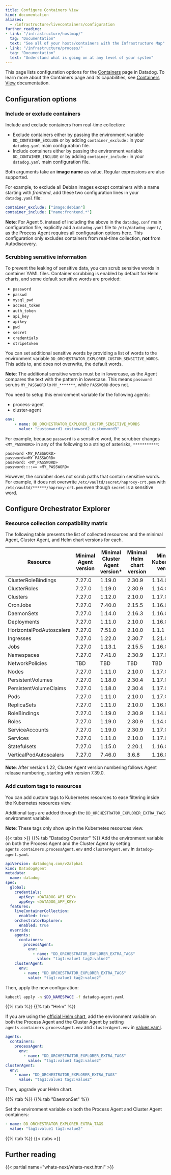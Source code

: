 ```yaml
---
title: Configure Containers View
kind: documentation
aliases:
  - /infrastructure/livecontainers/configuration
further_reading:
- link: "/infrastructure/hostmap/"
  tag: "Documentation"
  text: "See all of your hosts/containers with the Infrastructure Map"
- link: "/infrastructure/process/"
  tag: "Documentation"
  text: "Understand what is going on at any level of your system"
---
```


This page lists configuration options for the [Containers][1] page in Datadog. To learn more about the Containers page and its capabilities, see [Containers View][2] documentation.

## Configuration options

### Include or exclude containers

Include and exclude containers from real-time collection:

- Exclude containers either by passing the environment variable `DD_CONTAINER_EXCLUDE` or by adding `container_exclude:` in your `datadog.yaml` main configuration file.
- Include containers either by passing the environment variable `DD_CONTAINER_INCLUDE` or by adding `container_include:` in your `datadog.yaml` main configuration file.

Both arguments take an **image name** as value. Regular expressions are also supported.

For example, to exclude all Debian images except containers with a name starting with *frontend*, add these two configuration lines in your `datadog.yaml` file:

```yaml
container_exclude: ["image:debian"]
container_include: ["name:frontend.*"]
```

**Note**: For Agent 5, instead of including the above in the `datadog.conf` main configuration file, explicitly add a `datadog.yaml` file to `/etc/datadog-agent/`, as the Process Agent requires all configuration options here. This configuration only excludes containers from real-time collection, **not** from Autodiscovery.

### Scrubbing sensitive information

To prevent the leaking of sensitive data, you can scrub sensitive words in container YAML files. Container scrubbing is enabled by default for Helm charts, and some default sensitive words are provided:

- `password`
- `passwd`
- `mysql_pwd`
- `access_token`
- `auth_token`
- `api_key`
- `apikey`
- `pwd`
- `secret`
- `credentials`
- `stripetoken`

You can set additional sensitive words by providing a list of words to the environment variable `DD_ORCHESTRATOR_EXPLORER_CUSTOM_SENSITIVE_WORDS`. This adds to, and does not overwrite, the default words.

**Note**: The additional sensitive words must be in lowercase, as the Agent compares the text with the pattern in lowercase. This means `password` scrubs `MY_PASSWORD` to `MY_*******`, while `PASSWORD` does not.

You need to setup this environment variable for the following agents:

- process-agent
- cluster-agent

```yaml
env:
    - name: DD_ORCHESTRATOR_EXPLORER_CUSTOM_SENSITIVE_WORDS
      value: "customword1 customword2 customword3"
```

For example, because `password` is a sensitive word, the scrubber changes `<MY_PASSWORD>` in any of the following to a string of asterisks, `***********`:

```text
password <MY_PASSWORD>
password=<MY_PASSWORD>
password: <MY_PASSWORD>
password::::== <MY_PASSWORD>
```

However, the scrubber does not scrub paths that contain sensitive words. For example, it does not overwrite `/etc/vaultd/secret/haproxy-crt.pem` with `/etc/vaultd/******/haproxy-crt.pem` even though `secret` is a sensitive word.

## Configure Orchestrator Explorer

### Resource collection compatibility matrix

The following table presents the list of collected resources and the minimal Agent, Cluster Agent, and Helm chart versions for each.

| Resource | Minimal Agent version | Minimal Cluster Agent version* | Minimal Helm chart version | Minimal Kubernetes version |
|---|---|---|---|---|
| ClusterRoleBindings | 7.27.0 | 1.19.0 | 2.30.9 | 1.14.0 |
| ClusterRoles | 7.27.0 | 1.19.0 | 2.30.9 | 1.14.0 |
| Clusters | 7.27.0 | 1.12.0 | 2.10.0 | 1.17.0 |
| CronJobs | 7.27.0 | 7.40.0 | 2.15.5 | 1.16.0 |
| DaemonSets | 7.27.0 | 1.14.0 | 2.16.3 | 1.16.0 |
| Deployments | 7.27.0 | 1.11.0 | 2.10.0 | 1.16.0 |
| HorizontalPodAutoscalers | 7.27.0 | 7.51.0 | 2.10.0 | 1.1.1 |
| Ingresses | 7.27.0 | 1.22.0 | 2.30.7 | 1.21.0 |
| Jobs | 7.27.0 | 1.13.1 | 2.15.5 | 1.16.0 |
| Namespaces | 7.27.0 | 7.41.0 | 2.30.9 | 1.17.0 |
| NetworkPolicies | TBD | TBD | TBD | TBD |
| Nodes | 7.27.0 | 1.11.0 | 2.10.0 | 1.17.0 |
| PersistentVolumes | 7.27.0 | 1.18.0 | 2.30.4 | 1.17.0 |
| PersistentVolumeClaims | 7.27.0 | 1.18.0 | 2.30.4 | 1.17.0 |
| Pods | 7.27.0 | 1.11.0 | 2.10.0 | 1.17.0 |
| ReplicaSets | 7.27.0 | 1.11.0 | 2.10.0 | 1.16.0 |
| RoleBindings | 7.27.0 | 1.19.0 | 2.30.9 | 1.14.0 |
| Roles | 7.27.0 | 1.19.0 | 2.30.9 | 1.14.0 |
| ServiceAccounts | 7.27.0 | 1.19.0 | 2.30.9 | 1.17.0 |
| Services | 7.27.0 | 1.11.0 | 2.10.0 | 1.17.0 |
| Statefulsets | 7.27.0 | 1.15.0 | 2.20.1 | 1.16.0 |
| VerticalPodAutoscalers | 7.27.0 | 7.46.0 | 3.6.8 | 1.16.0 |

**Note**: After version 1.22, Cluster Agent version numbering follows Agent release numbering, starting with version 7.39.0.

### Add custom tags to resources

You can add custom tags to Kubernetes resources to ease filtering inside the Kubernetes resources view.

Additional tags are added through the `DD_ORCHESTRATOR_EXPLORER_EXTRA_TAGS` environment variable.

**Note**: These tags only show up in the Kubernetes resources view.

{{< tabs >}}
{{% tab "Datadog Operator" %}}
Add the environment variable on both the Process Agent and the Cluster Agent by setting `agents.containers.processAgent.env` and `clusterAgent.env` in `datadog-agent.yaml`.

```yaml
apiVersion: datadoghq.com/v2alpha1
kind: DatadogAgent
metadata:
  name: datadog
spec:
  global:
    credentials:
      apiKey: <DATADOG_API_KEY>
      appKey: <DATADOG_APP_KEY>
  features:
    liveContainerCollection:
      enabled: true
    orchestratorExplorer:
      enabled: true
  override:
    agents:
      containers:
        processAgent:
          env:
            - name: "DD_ORCHESTRATOR_EXPLORER_EXTRA_TAGS"
              value: "tag1:value1 tag2:value2"
    clusterAgent:
      env:
        - name: "DD_ORCHESTRATOR_EXPLORER_EXTRA_TAGS"
          value: "tag1:value1 tag2:value2"
```

Then, apply the new configuration:

```bash
kubectl apply -n $DD_NAMESPACE -f datadog-agent.yaml
```

{{% /tab %}}
{{% tab "Helm" %}}

If you are using the [official Helm chart][1], add the environment variable on both the Process Agent and the Cluster Agent by setting `agents.containers.processAgent.env` and `clusterAgent.env` in [values.yaml][2].

```yaml
agents:
  containers:
    processAgent:
      env:
        - name: "DD_ORCHESTRATOR_EXPLORER_EXTRA_TAGS"
          value: "tag1:value1 tag2:value2"
clusterAgent:
  env:
    - name: "DD_ORCHESTRATOR_EXPLORER_EXTRA_TAGS"
      value: "tag1:value1 tag2:value2"
```

Then, upgrade your Helm chart.

[1]: https://github.com/DataDog/helm-charts
[2]: https://github.com/DataDog/helm-charts/blob/master/charts/datadog/values.yaml

{{% /tab %}}
{{% tab "DaemonSet" %}}

Set the environment variable on both the Process Agent and Cluster Agent containers:

```yaml
- name: DD_ORCHESTRATOR_EXPLORER_EXTRA_TAGS
  value: "tag1:value1 tag2:value2"
```

{{% /tab %}}
{{< /tabs >}}

## Further reading

{{< partial name="whats-next/whats-next.html" >}}

[1]: https://app.datadoghq.com/containers
[2]: /infrastructure/containers


